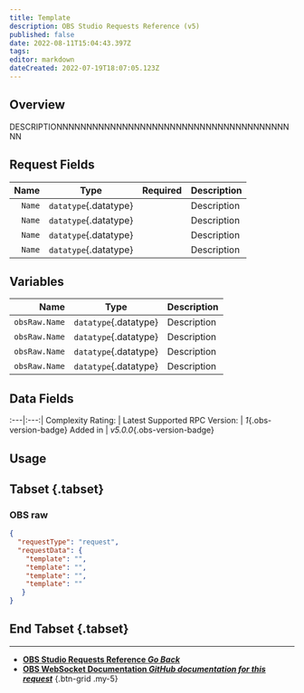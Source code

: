 ```yaml
---
title: Template
description: OBS Studio Requests Reference (v5)
published: false
date: 2022-08-11T15:04:43.397Z
tags: 
editor: markdown
dateCreated: 2022-07-19T18:07:05.123Z
---
```


## Overview
DESCRIPTIONNNNNNNNNNNNNNNNNNNNNNNNNNNNNNNNNNNNNNNNN

## Request Fields
Name | Type | Required| Description |
----:|:----:|:-------:|:------------|
`Name` | `datatype`{.datatype} | <i class="mdi mdi-check-bold"></i> | Description
`Name` | `datatype`{.datatype} | <i class="mdi mdi-check-bold"></i> | Description
`Name` | `datatype`{.datatype} | <i class="mdi mdi-close-thick"></i> | Description
`Name` | `datatype`{.datatype} | <i class="mdi mdi-close-thick"></i> | Description

## Variables
Name | Type | Description | 
----:|:---------:|:------------|
`obsRaw.Name` | `datatype`{.datatype} | Description
`obsRaw.Name` | `datatype`{.datatype} | Description
`obsRaw.Name` | `datatype`{.datatype} | Description
`obsRaw.Name` | `datatype`{.datatype} | Description

## Data Fields
:---|:---:|
Complexity Rating: | <span class="stars stars--5"></span>
Latest Supported RPC Version: | *1*{.obs-version-badge}
Added in | *v5.0.0*{.obs-version-badge}

## Usage
## Tabset {.tabset}
### OBS raw
```json
{
  "requestType": "request",
  "requestData": {
    "template": "",
    "template": "",
    "template": "",
    "template": ""
   }
}
```
## End Tabset {.tabset}

---

- [<i class="mdi mdi-chevron-left"></i>**OBS Studio Requests Reference *Go Back***](/en/Broadcasters/OBS/Requests)
- [<i class="mdi mdi-github"></i> **OBS WebSocket Documentation *GitHub documentation for this request***](https://github.com/obsproject/obs-websocket/blob/master/docs/generated/protocol.md#INSERTTHENAMEHEREPLEASEDPNTFORGETITIK1497PLEASEEEEEEEEEEEEEEEEEEEEEEEEEEEEEEEEEEEEEEEEEEEEEEEEEEEEEEEEEEEEEEEEEEEEEEEEEEEEEEEEEEEEEEEEEEEEEEEEEEEEEEEEEE)
{.btn-grid .my-5}